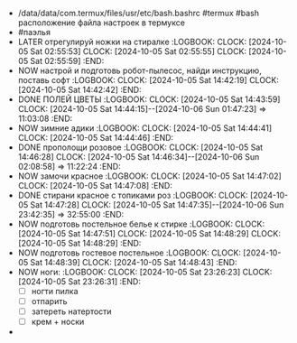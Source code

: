 - /data/data/com.termux/files/usr/etc/bash.bashrc  #termux #bash
  расположение файла настроек в термуксе
- #паэлья
- LATER отрегулируй ножки на стиралке
  :LOGBOOK:
  CLOCK: [2024-10-05 Sat 02:55:53]
  CLOCK: [2024-10-05 Sat 02:55:55]
  CLOCK: [2024-10-05 Sat 02:55:59]
  :END:
- NOW настрой и подготовь робот-пылесос, найди инструкцию, поставь софт
  :LOGBOOK:
  CLOCK: [2024-10-05 Sat 14:42:19]
  CLOCK: [2024-10-05 Sat 14:42:42]
  :END:
- DONE ПОЛЕЙ ЦВЕТЫ
  :LOGBOOK:
  CLOCK: [2024-10-05 Sat 14:43:59]
  CLOCK: [2024-10-05 Sat 14:44:15]--[2024-10-06 Sun 01:47:23] =>  11:03:08
  :END:
- NOW зимние адики
  :LOGBOOK:
  CLOCK: [2024-10-05 Sat 14:44:41]
  CLOCK: [2024-10-05 Sat 14:44:46]
  :END:
- DONE прополощи розовое
  :LOGBOOK:
  CLOCK: [2024-10-05 Sat 14:46:28]
  CLOCK: [2024-10-05 Sat 14:46:34]--[2024-10-06 Sun 02:08:58] =>  11:22:24
  :END:
- NOW замочи красное
  :LOGBOOK:
  CLOCK: [2024-10-05 Sat 14:47:02]
  CLOCK: [2024-10-05 Sat 14:47:08]
  :END:
- DONE стирани красное с топиками роз
  :LOGBOOK:
  CLOCK: [2024-10-05 Sat 14:47:28]
  CLOCK: [2024-10-05 Sat 14:47:35]--[2024-10-06 Sun 23:42:35] =>  32:55:00
  :END:
- NOW подготовь постельное белье к стирке
  :LOGBOOK:
  CLOCK: [2024-10-05 Sat 14:47:51]
  CLOCK: [2024-10-05 Sat 14:48:29]
  CLOCK: [2024-10-05 Sat 14:48:29]
  :END:
- NOW подготовь гостевое постельное
  :LOGBOOK:
  CLOCK: [2024-10-05 Sat 14:48:39]
  CLOCK: [2024-10-05 Sat 14:48:43]
  :END:
- NOW ноги:
  :LOGBOOK:
  CLOCK: [2024-10-05 Sat 23:26:23]
  CLOCK: [2024-10-05 Sat 23:26:31]
  :END:
  * [ ] ногти пилка
  * [ ] отпарить
  * [ ] затереть натертости
  * [ ] крем + носки
-